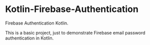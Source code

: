 # Kotlin-Firebase-Authentication
Firebase Authentication Kotlin.

This is a basic project, just to demonstrate Firebase email password authentication in Kotlin.
